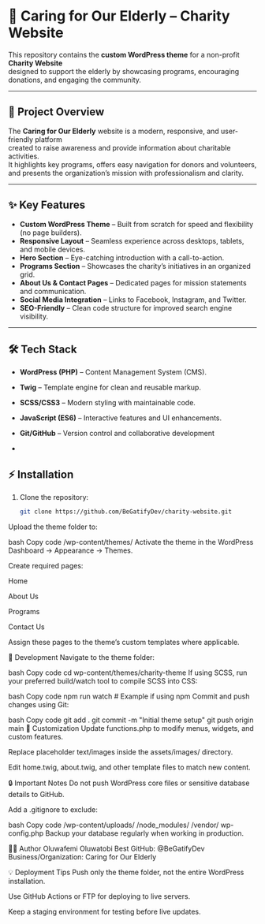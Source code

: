 # 🤝 Caring for Our Elderly – Charity Website

This repository contains the **custom WordPress theme** for a non-profit **Charity Website**  
designed to support the elderly by showcasing programs, encouraging donations, and engaging the community.

---

## 🌟 Project Overview
The **Caring for Our Elderly** website is a modern, responsive, and user-friendly platform  
created to raise awareness and provide information about charitable activities.  
It highlights key programs, offers easy navigation for donors and volunteers,  
and presents the organization’s mission with professionalism and clarity.

---

## ✨ Key Features
- **Custom WordPress Theme** – Built from scratch for speed and flexibility (no page builders).
- **Responsive Layout** – Seamless experience across desktops, tablets, and mobile devices.
- **Hero Section** – Eye-catching introduction with a call-to-action.
- **Programs Section** – Showcases the charity’s initiatives in an organized grid.
- **About Us & Contact Pages** – Dedicated pages for mission statements and communication.
- **Social Media Integration** – Links to Facebook, Instagram, and Twitter.
- **SEO-Friendly** – Clean code structure for improved search engine visibility.

---

## 🛠️ Tech Stack
- **WordPress (PHP)** – Content Management System (CMS).
- **Twig** – Template engine for clean and reusable markup.
- **SCSS/CSS3** – Modern styling with maintainable code.
- **JavaScript (ES6)** – Interactive features and UI enhancements.
- **Git/GitHub** – Version control and collaborative development

- 
## ⚡ Installation
1. Clone the repository:
   ```bash
   git clone https://github.com/BeGatifyDev/charity-website.git
Upload the theme folder to:

bash
Copy code
/wp-content/themes/
Activate the theme in the WordPress Dashboard → Appearance → Themes.

Create required pages:

Home

About Us

Programs

Contact Us

Assign these pages to the theme’s custom templates where applicable.

🌱 Development
Navigate to the theme folder:

bash
Copy code
cd wp-content/themes/charity-theme
If using SCSS, run your preferred build/watch tool to compile SCSS into CSS:

bash
Copy code
npm run watch   # Example if using npm
Commit and push changes using Git:

bash
Copy code
git add .
git commit -m "Initial theme setup"
git push origin main
🔧 Customization
Update functions.php to modify menus, widgets, and custom features.

Replace placeholder text/images inside the assets/images/ directory.

Edit home.twig, about.twig, and other template files to match new content.

🔒 Important Notes
Do not push WordPress core files or sensitive database details to GitHub.

Add a .gitignore to exclude:

bash
Copy code
/wp-content/uploads/
/node_modules/
/vendor/
wp-config.php
Backup your database regularly when working in production.



👨‍💻 Author
Oluwafemi Oluwatobi Best
GitHub: @BeGatifyDev
Business/Organization: Caring for Our Elderly

💡 Deployment Tips
Push only the theme folder, not the entire WordPress installation.

Use GitHub Actions or FTP for deploying to live servers.

Keep a staging environment for testing before live updates.
